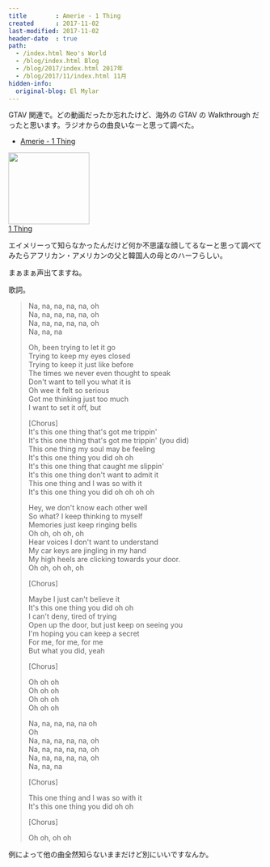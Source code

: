 ```yaml
---
title        : Amerie - 1 Thing
created      : 2017-11-02
last-modified: 2017-11-02
header-date  : true
path:
  - /index.html Neo's World
  - /blog/index.html Blog
  - /blog/2017/index.html 2017年
  - /blog/2017/11/index.html 11月
hidden-info:
  original-blog: El Mylar
---
```


GTAV 関連で。どの動画だったか忘れたけど、海外の GTAV の Walkthrough だったと思います。ラジオからの曲良いなーと思って調べた。

- [Amerie - 1 Thing](https://youtube.com/watch?v=bbqVg_23otg)

<div class="ad-amazon">
  <div class="ad-amazon-image">
    <a href="https://www.amazon.co.jp/dp/B0009HLBA2?tag=neos21-22&amp;linkCode=osi&amp;th=1&amp;psc=1">
      <img src="https://m.media-amazon.com/images/I/41AS2WmGYwL._SL160_.jpg" width="160" height="142">
    </a>
  </div>
  <div class="ad-amazon-info">
    <div class="ad-amazon-title">
      <a href="https://www.amazon.co.jp/dp/B0009HLBA2?tag=neos21-22&amp;linkCode=osi&amp;th=1&amp;psc=1">1 Thing</a>
    </div>
  </div>
</div>

エイメリーって知らなかったんだけど何か不思議な顔してるなーと思って調べてみたらアフリカン・アメリカンの父と韓国人の母とのハーフらしい。

まぁまぁ声出てますね。

歌詞。

> Na, na, na, na, na, oh  
> Na, na, na, na, na, oh  
> Na, na, na, na, na, oh  
> Na, na, na
> 
> Oh, been trying to let it go  
> Trying to keep my eyes closed  
> Trying to keep it just like before  
> The times we never even thought to speak  
> Don't want to tell you what it is  
> Oh wee it felt so serious  
> Got me thinking just too much  
> I want to set it off, but
> 
> [Chorus]  
> It's this one thing that's got me trippin'  
> It's this one thing that's got me trippin' (you did)  
> This one thing my soul may be feeling  
> It's this one thing you did oh oh  
> It's this one thing that caught me slippin'  
> It's this one thing don't want to admit it  
> This one thing and I was so with it  
> It's this one thing you did oh oh oh oh
> 
> Hey, we don't know each other well  
> So what? I keep thinking to myself  
> Memories just keep ringing bells  
> Oh oh, oh oh, oh  
> Hear voices I don't want to understand  
> My car keys are jingling in my hand  
> My high heels are clicking towards your door.  
> Oh oh, oh oh, oh
> 
> [Chorus]
> 
> Maybe I just can't believe it  
> It's this one thing you did oh oh  
> I can't deny, tired of trying  
> Open up the door, but just keep on seeing you  
> I'm hoping you can keep a secret  
> For me, for me, for me  
> But what you did, yeah
> 
> [Chorus]
> 
> Oh oh oh  
> Oh oh oh  
> Oh oh oh  
> Oh oh oh
> 
> Na, na, na, na, na oh  
> Oh  
> Na, na, na, na, na, oh  
> Na, na, na, na, na, oh  
> Na, na, na, na, na, oh  
> Na, na, na
> 
> [Chorus]
> 
> This one thing and I was so with it  
> It's this one thing you did oh oh
> 
> [Chorus]
> 
> Oh oh, oh oh

例によって他の曲全然知らないままだけど別にいいですなんか。
